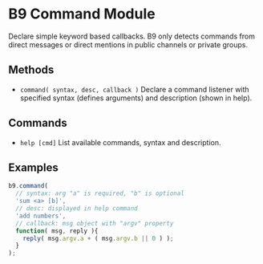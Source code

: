 # B9 Command Module

Declare simple keyword based callbacks. B9 only detects commands from direct
messages or direct mentions in public channels or private groups.

## Methods

- `command( syntax, desc, callback )`
Declare a command listener with specified syntax (defines arguments) and
description (shown in help).

## Commands

- `help [cmd]`
List available commands, syntax and description.

## Examples

```js
b9.command(
  // syntax: arg "a" is required, "b" is optional
  'sum <a> [b]',
  // desc: displayed in help command
  'add numbers',
  // callback: msg object with "argv" property
  function( msg, reply ){
    reply( msg.argv.a + ( msg.argv.b || 0 ) );
  }
);
```
